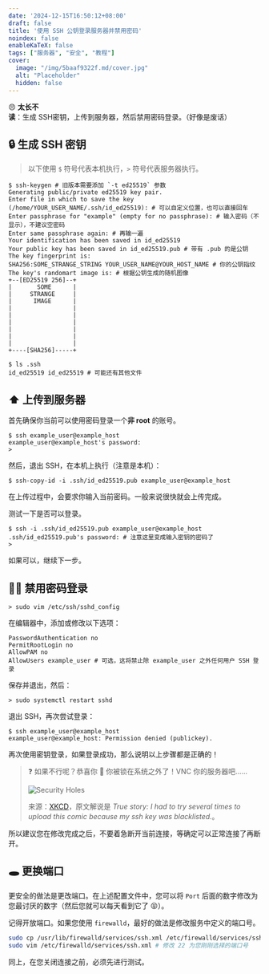 ```yaml
---
date: '2024-12-15T16:50:12+08:00'
draft: false
title: '使用 SSH 公钥登录服务器并禁用密码'
noindex: false
enableKaTeX: false
tags: ["服务器", "安全", "教程"]
cover:
  image: "/img/5baaf9322f.md/cover.jpg"
  alt: "Placeholder"
  hidden: false
---
```


😠 **太长不读**：生成 SSH密钥，上传到服务器，然后禁用密码登录。（好像是废话）

## 🔒 生成 SSH 密钥

> 以下使用 `$` 符号代表本机执行，`>` 符号代表服务器执行。

```
$ ssh-keygen # 旧版本需要添加 `-t ed25519` 参数
Generating public/private ed25519 key pair.
Enter file in which to save the key (/home/YOUR_USER_NAME/.ssh/id_ed25519): # 可以自定义位置，也可以直接回车
Enter passphrase for "example" (empty for no passphrase): # 输入密码（不显示），不建议空密码
Enter same passphrase again: # 再输一遍
Your identification has been saved in id_ed25519
Your public key has been saved in id_ed25519.pub # 带有 .pub 的是公钥
The key fingerprint is:
SHA256:SOME_STRANGE_STRING YOUR_USER_NAME@YOUR_HOST_NAME # 你的公钥指纹
The key's randomart image is: # 根据公钥生成的随机图像
+--[ED25519 256]--+
|       SOME      |
|     STRANGE     |
|      IMAGE      |
|                 |
|                 |
|                 |
|                 |
|                 |
|                 |
+----[SHA256]-----+

$ ls .ssh
id_ed25519 id_ed25519 # 可能还有其他文件
```

## ⬆️ 上传到服务器

首先确保你当前可以使用密码登录一个**非 root** 的账号。

```
$ ssh example_user@example_host
example_user@example_host's password:
>
```

然后，退出 SSH，在本机上执行（注意是本机）：

```
$ ssh-copy-id -i .ssh/id_ed25519.pub example_user@example_host
```

在上传过程中，会要求你输入当前密码。一般来说很快就会上传完成。

测试一下是否可以登录。

```
$ ssh -i .ssh/id_ed25519.pub example_user@example_host
.ssh/id_ed25519.pub's password: # 注意这里变成输入密钥的密码了
>
```

如果可以，继续下一步。

## 🙅‍♂️ 禁用密码登录

```
> sudo vim /etc/ssh/sshd_config
```

在编辑器中，添加或修改以下选项：

```
PasswordAuthentication no
PermitRootLogin no
AllowPAM no
AllowUsers example_user # 可选，这将禁止除 example_user 之外任何用户 SSH 登录
```

保存并退出，然后：

```
> sudo systemctl restart sshd
```

退出 SSH，再次尝试登录：

```
$ ssh example_user@example_host
example_user@example_host: Permission denied (publickey).
```

再次使用密钥登录，如果登录成功，那么说明以上步骤都是正确的！

> ❓ 如果不行呢？恭喜你 🎉 你被锁在系统之外了！VNC 你的服务器吧……
>
> ![Security Holes](/img/5baaf9322f.md/security_holes.png)
>
> 来源：[XKCD](https://xkcd.com/424/)，原文解说是 *True story: I had to try several times to upload this comic because my ssh key was blacklisted.*。

所以建议您在修改完成之后，不要着急断开当前连接，等确定可以正常连接了再断开。

## 🕳️ 更换端口

更安全的做法是更改端口。在上述配置文件中，您可以将 `Port` 后面的数字修改为您最讨厌的数字（然后您就可以每天看到它了 😝）。

记得开放端口。如果您使用 `firewalld`，最好的做法是修改服务中定义的端口号。

```bash
sudo cp /usr/lib/firewalld/services/ssh.xml /etc/firewalld/services/ssh.xml
sudo vim /etc/firewalld/services/ssh.xml # 修改 22 为您刚刚选择的端口号
```

同上，在您关闭连接之前，必须先进行测试。
